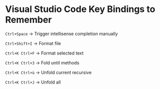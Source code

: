 # Visual Studio Code Key Bindings to Remember

`Ctrl+Space` -> Trigger intellisense completion manually

`Ctrl+Shift+I` -> Format file

`Ctrl+K Ctrl+F` -> Format selected text

`Ctrl+K Ctrl+3` -> Fold until methods

`Ctrl+K Ctrl+ü` -> Unfold current recursive

`Ctrl+K Ctrl+J` -> Unfold all
